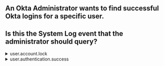 ## An Okta Administrator wants to find successful Okta logins for a specific user.
## Is this the System Log event that the administrator should query?

<details>

  
  <summary>
    user.account.lock
  </summary>

<p>
No  
</p>
</details>

<details>
  <summary>
user.authentication.success
  </summary>
<p>
  No
</p>
</details>
